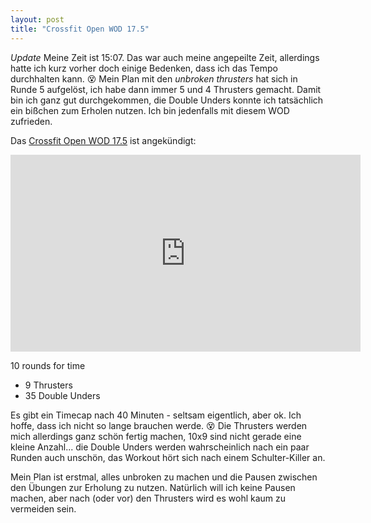 ```yaml
---
layout: post
title: "Crossfit Open WOD 17.5"
---
```


*Update* Meine Zeit ist 15:07. Das war auch meine angepeilte Zeit, allerdings hatte ich 
kurz vorher doch einige Bedenken, dass ich das Tempo durchhalten kann. 😵 Mein Plan mit
den *unbroken thrusters* hat sich in Runde 5 aufgelöst, ich habe dann immer 5 und 4 
Thrusters gemacht. Damit bin ich ganz gut durchgekommen, die Double Unders konnte ich 
tatsächlich ein bißchen zum Erholen nutzen. Ich bin jedenfalls mit diesem WOD zufrieden.

Das [Crossfit Open WOD 17.5][0] ist angekündigt:

<iframe width="560" height="315" src="https://www.youtube-nocookie.com/embed/XjABpCst-Us" frameborder="0" allowfullscreen></iframe>

10 rounds for time

* 9 Thrusters
* 35 Double Unders

Es gibt ein Timecap nach 40 Minuten - seltsam eigentlich, aber ok. Ich hoffe, dass ich nicht so
lange brauchen werde. 😵 Die Thrusters werden mich allerdings ganz schön fertig machen, 10x9
sind nicht gerade eine kleine Anzahl... die Double Unders werden wahrscheinlich nach ein paar Runden
auch unschön, das Workout hört sich nach einem Schulter-Killer an.

Mein Plan ist erstmal, alles unbroken zu machen und die Pausen zwischen den Übungen zur Erholung zu
nutzen. Natürlich will ich keine Pausen machen, aber nach (oder vor) den Thrusters wird es wohl kaum
zu vermeiden sein.

[0]: https://games.crossfit.com/workouts/open/2017/17.5
